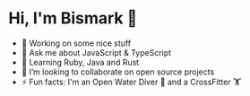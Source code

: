 # Hi, I'm Bismark :wave:

- 🔭 Working on some nice stuff
- 💬 Ask me about JavaScript & TypeScript
- 🌱 Learning Ruby, Java and Rust
- 👷 I’m looking to collaborate on open source projects
- ⚡ Fun facts: I'm an Open Water Diver 🤿 and a CrossFitter 🏋️

